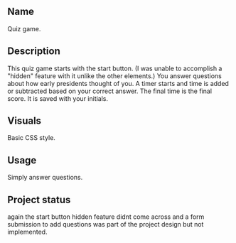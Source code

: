 ## Name

Quiz game.

## Description

This quiz game starts with the start button. (I was unable to accomplish a "hidden" feature with it unlike the other elements.) You answer questions about how early presidents thought of you. A timer starts and time is added or subtracted based on your correct answer. The final time is the final score. It is saved with your initials.

## Visuals

Basic CSS style.

## Usage

Simply answer questions.

## Project status

again the start button hidden feature didnt come across and a form submission to add questions was part of the project design but not implemented.
